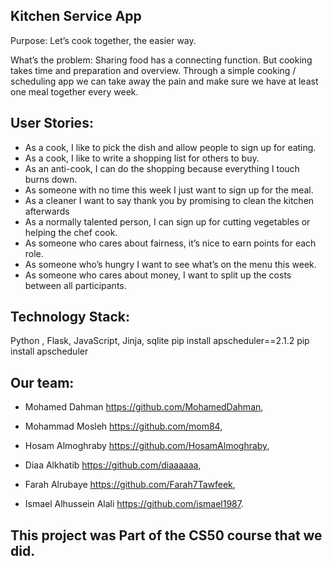 ## Kitchen Service App ##

Purpose: Let’s cook together, the easier way.

What’s the problem: Sharing food has a connecting function. But cooking takes time and preparation and overview. Through a simple cooking / scheduling app we can take away the pain and make sure we have at least one meal together every week.


## User Stories:
* 	As a cook, I like to pick the dish and allow people to sign up for eating.
* 	As a cook, I like to write a shopping list for others to buy.
* 	As an anti-cook, I can do the shopping because everything I touch burns down.
* 	As someone with no time this week I just want to sign up for the meal.
* 	As a cleaner I want to say thank you by promising to clean the kitchen afterwards
* 	As a normally talented person, I can sign up for cutting vegetables or helping the chef cook.
* 	As someone who cares about fairness, it’s nice to earn points for each role.
* 	As someone who’s hungry I want to see what’s on the menu this week.
* 	As someone who cares about money, I want to split up the costs between all participants.


## Technology Stack:
Python , Flask, JavaScript, Jinja, sqlite
pip install apscheduler==2.1.2
pip install apscheduler

## Our team: 

* Mohamed Dahman    https://github.com/MohamedDahman,

* Mohammad Mosleh   https://github.com/mom84,

* Hosam Almoghraby  https://github.com/HosamAlmoghraby,

* Diaa Alkhatib           https://github.com/diaaaaaa,

* Farah Alrubaye       https://github.com/Farah7Tawfeek,

* Ismael Alhussein Alali     https://github.com/ismael1987.

## This project was Part of the CS50 course that we did.


